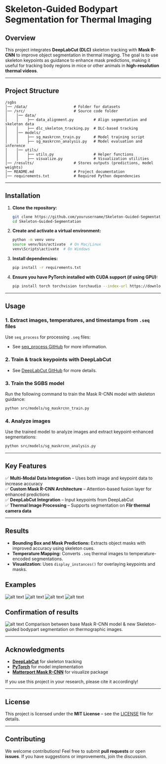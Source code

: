 # **Skeleton-Guided Bodypart Segmentation for Thermal Imaging**

## **Overview**
This project integrates **DeepLabCut (DLC)** skeleton tracking with **Mask R-CNN** to improve object segmentation in thermal imaging. The goal is to use skeleton keypoints as guidance to enhance mask predictions, making it useful for tracking body regions in mice or other animals in **high-resolution thermal videos**.

---

## **Project Structure**
```
/sgbs
│── /data/                     # Folder for datasets
│── /src/                      # Source code folder
│    │── data/                 
│    │    ├── data_alignment.py         # Align segmentation and skeleton data
│    │    ├── dlc_skeleton_tracking.py  # DLC-based tracking
│    │── models/               
│    │    ├── sg_maskrcnn_train.py      # Model training script
│    │    ├── sg_maskrcnn_analysis.py   # Model evaluation and inference
│    │── utils/                
│    │    ├── utils.py                  # Helper functions
│    │    ├── visualize.py              # Visualization utilities
│── /results/                  # Stores outputs (predictions, model weights)
│── README.md                  # Project documentation
│── requirements.txt           # Required Python dependencies
```

---

## **Installation**
1. **Clone the repository:**
   ```bash
   git clone https://github.com/yourusername/Skeleton-Guided-Segmentation.git
   cd Skeleton-Guided-Segmentation

2. **Create and activate a virtual environment:**
   ```bash
   python -m venv venv
   source venv/bin/activate  # On Mac/Linux
   venv\Scripts\activate  # On Windows
   ```

3. **Install dependencies:**
   ```bash
   pip install -r requirements.txt
   ```

4. **Ensure you have PyTorch installed with CUDA support (if using GPU):**
   ```bash
   pip install torch torchvision torchaudio --index-url https://download.pytorch.org/whl/cu118
   ```

---

## **Usage**
### **1. Extract images, temperatures, and timestamps from `.seq` files**
Use `seq_process` for processing `.seq` files:
- See [seq_process GitHub](https://github.com/j-landen/seq_process) for more information.

### **2. Train & track keypoints with DeepLabCut**
- See [DeepLabCut GitHub](https://github.com/DeepLabCut/DeepLabCut) for more details.

### **3. Train the SGBS model**
Run the following command to train the Mask R-CNN model with skeleton guidance:
   ```bash
   python src/models/sg_maskrcnn_train.py
   ```

### **4. Analyze images**
Use the trained model to analyze images and extract keypoint-enhanced segmentations:
   ```bash
   python src/models/sg_maskrcnn_analysis.py
   ```

---

## **Key Features**
✅ **Multi-Modal Data Integration** – Uses both image and keypoint data to increase accuracy  
✅ **Custom Mask R-CNN Architecture** – Attention-based fusion layer for enhanced predictions  
✅ **DeepLabCut Integration** – Input keypoints from DeepLabCut  
✅ **Thermal Image Processing** – Supports segmentation on **Flir thermal camera data**  

---

## **Results**
- **Bounding Box and Mask Predictions:** Extracts object masks with improved accuracy using skeleton cues.  
- **Temperature Mapping:** Converts `.seq` thermal images to temperature-encoded segmentations.  
- **Visualization:** Uses `display_instances()` for overlaying keypoints and masks.  

## **Examples**
![alt text](https://github.com/j-landen/SGBS/blob/master/data/0.PNG?raw=true)  ![alt text](https://github.com/j-landen/SGBS/blob/master/results/0.png?raw=true) 
![alt text](https://github.com/j-landen/SGBS/blob/master/data/4.PNG?raw=true)  ![alt text](https://github.com/j-landen/SGBS/blob/master/results/4.png?raw=true) 

## **Confirmation of results**
![alt text](https://github.com/j-landen/SGBS/blob/master/results/comparison_epoch200_log.png?raw=true)
Comparison between base Mask R-CNN model & new Skeleton-guided bodypart segmentation on thermographic images.

---

## **Acknowledgments**
- **[DeepLabCut](https://deeplabcut.github.io/DeepLabCut/)** for skeleton tracking  
- **[PyTorch](https://pytorch.org/)** for model implementation  
- **[Matterport Mask R-CNN](https://github.com/matterport/Mask_RCNN)** for visualize package

If you use this project in your research, please cite it accordingly!  

---

## **License**
This project is licensed under the **MIT License** – see the [LICENSE](LICENSE) file for details.

---

## **Contributing**
We welcome contributions! Feel free to submit **pull requests** or open **issues**. If you have suggestions or improvements, join the discussion.
